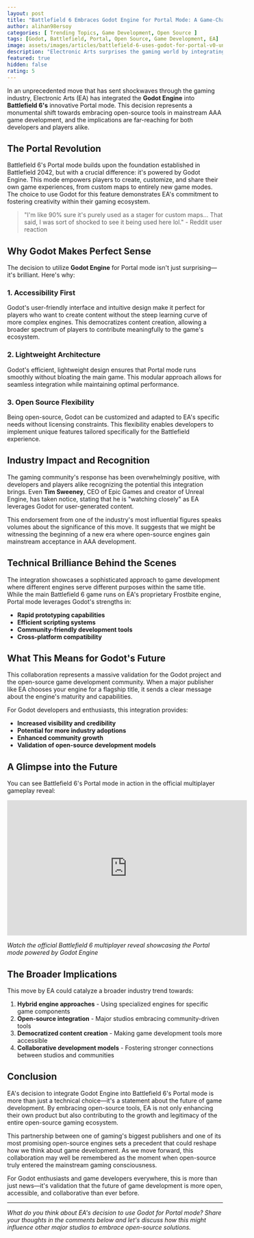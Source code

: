 ```yaml
---
layout: post
title: "Battlefield 6 Embraces Godot Engine for Portal Mode: A Game-Changing Move for Open Source"
author: alihan98ersoy
categories: [ Trending Topics, Game Development, Open Source ]
tags: [Godot, Battlefield, Portal, Open Source, Game Development, EA]
image: assets/images/articles/battlefield-6-uses-godot-for-portal-v0-ungevhnca9gf1.webp
description: "Electronic Arts surprises the gaming world by integrating Godot Engine into Battlefield 6's Portal mode, marking a significant step towards open-source adoption in AAA gaming."
featured: true
hidden: false
rating: 5
---
```


In an unprecedented move that has sent shockwaves through the gaming industry, Electronic Arts (EA) has integrated the **Godot Engine** into **Battlefield 6's** innovative Portal mode. This decision represents a monumental shift towards embracing open-source tools in mainstream AAA game development, and the implications are far-reaching for both developers and players alike.

## The Portal Revolution

Battlefield 6's Portal mode builds upon the foundation established in Battlefield 2042, but with a crucial difference: it's powered by Godot Engine. This mode empowers players to create, customize, and share their own game experiences, from custom maps to entirely new game modes. The choice to use Godot for this feature demonstrates EA's commitment to fostering creativity within their gaming ecosystem.

> "I'm like 90% sure it's purely used as a stager for custom maps... That said, I was sort of shocked to see it being used here lol." - Reddit user reaction

## Why Godot Makes Perfect Sense

The decision to utilize **Godot Engine** for Portal mode isn't just surprising—it's brilliant. Here's why:

### 1. **Accessibility First**
Godot's user-friendly interface and intuitive design make it perfect for players who want to create content without the steep learning curve of more complex engines. This democratizes content creation, allowing a broader spectrum of players to contribute meaningfully to the game's ecosystem.

### 2. **Lightweight Architecture**
Godot's efficient, lightweight design ensures that Portal mode runs smoothly without bloating the main game. This modular approach allows for seamless integration while maintaining optimal performance.

### 3. **Open Source Flexibility**
Being open-source, Godot can be customized and adapted to EA's specific needs without licensing constraints. This flexibility enables developers to implement unique features tailored specifically for the Battlefield experience.

## Industry Impact and Recognition

The gaming community's response has been overwhelmingly positive, with developers and players alike recognizing the potential this integration brings. Even **Tim Sweeney**, CEO of Epic Games and creator of Unreal Engine, has taken notice, stating that he is "watching closely" as EA leverages Godot for user-generated content.

This endorsement from one of the industry's most influential figures speaks volumes about the significance of this move. It suggests that we might be witnessing the beginning of a new era where open-source engines gain mainstream acceptance in AAA development.

## Technical Brilliance Behind the Scenes

The integration showcases a sophisticated approach to game development where different engines serve different purposes within the same title. While the main Battlefield 6 game runs on EA's proprietary Frostbite engine, Portal mode leverages Godot's strengths in:

- **Rapid prototyping capabilities**
- **Efficient scripting systems**
- **Community-friendly development tools**
- **Cross-platform compatibility**

## What This Means for Godot's Future

This collaboration represents a massive validation for the Godot project and the open-source game development community. When a major publisher like EA chooses your engine for a flagship title, it sends a clear message about the engine's maturity and capabilities.

For Godot developers and enthusiasts, this integration provides:
- **Increased visibility and credibility**
- **Potential for more industry adoptions**
- **Enhanced community growth**
- **Validation of open-source development models**

## A Glimpse into the Future

You can see Battlefield 6's Portal mode in action in the official multiplayer gameplay reveal:

<iframe width="560" height="315" src="https://www.youtube.com/embed/c_BRbvYxgOY" frameborder="0" allow="accelerometer; autoplay; clipboard-write; encrypted-media; gyroscope; picture-in-picture" allowfullscreen></iframe>

*Watch the official Battlefield 6 multiplayer reveal showcasing the Portal mode powered by Godot Engine*

## The Broader Implications

This move by EA could catalyze a broader industry trend towards:

1. **Hybrid engine approaches** - Using specialized engines for specific game components
2. **Open-source integration** - Major studios embracing community-driven tools
3. **Democratized content creation** - Making game development tools more accessible
4. **Collaborative development models** - Fostering stronger connections between studios and communities

## Conclusion

EA's decision to integrate Godot Engine into Battlefield 6's Portal mode is more than just a technical choice—it's a statement about the future of game development. By embracing open-source tools, EA is not only enhancing their own product but also contributing to the growth and legitimacy of the entire open-source gaming ecosystem.

This partnership between one of gaming's biggest publishers and one of its most promising open-source engines sets a precedent that could reshape how we think about game development. As we move forward, this collaboration may well be remembered as the moment when open-source truly entered the mainstream gaming consciousness.

For Godot enthusiasts and game developers everywhere, this is more than just news—it's validation that the future of game development is more open, accessible, and collaborative than ever before.

---

*What do you think about EA's decision to use Godot for Portal mode? Share your thoughts in the comments below and let's discuss how this might influence other major studios to embrace open-source solutions.*
